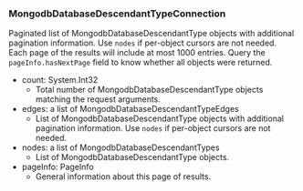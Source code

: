 ### MongodbDatabaseDescendantTypeConnection
Paginated list of MongodbDatabaseDescendantType objects with additional pagination information. Use `nodes` if per-object cursors are not needed. Each page of the results will include at most 1000 entries. Query the `pageInfo.hasNextPage` field to know whether all objects were returned.

- count: System.Int32
  - Total number of MongodbDatabaseDescendantType objects matching the request arguments.
- edges: a list of MongodbDatabaseDescendantTypeEdges
  - List of MongodbDatabaseDescendantType objects with additional pagination information. Use `nodes` if per-object cursors are not needed.
- nodes: a list of MongodbDatabaseDescendantTypes
  - List of MongodbDatabaseDescendantType objects.
- pageInfo: PageInfo
  - General information about this page of results.
